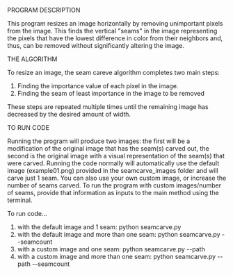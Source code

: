PROGRAM DESCRIPTION

This program resizes an image horizontally by removing unimportant pixels from the image. This finds the vertical "seams" in the image representing the pixels that have the lowest difference in color from their neighbors and, thus, can be removed without significantly altering the image. 

THE ALGORITHM

To resize an image, the seam careve algorithm completes two main steps:

1. Finding the importance value of each pixel in the image.
2. Finding the seam of least importance in the image to be removed

These steps are repeated multiple times until the remaining image has decreased by the desired amount of width.

TO RUN CODE

Running the program will produce two images: the first will be a modification of the original image that has the seam(s) carved out, the second is the original image with a visual representation of the seam(s) that were carved.
Running the code normally will automatically use the default image (example01.png) provided in the seamcarve_images folder and will carve just 1 seam. You can also use your own custom image, or increase the number of seams carved.
To run the program with custom images/number of seams, provide that information as inputs to the main method using the terminal.

To run code...

1. with the default image and 1 seam: python seamcarve.py
2. with the default image and more than one seam: python seamcarve.py --seamcount <number>
3. with a custom image and one seam: python seamcarve.py --path <path to custom image>
4. with a custom image and more than one seam: python seamcarve.py --path <path to custom image> --seamcount <number>
